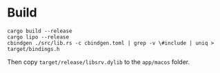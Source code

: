 # Build

```
cargo build --release
cargo lipo --release
cbindgen ./src/lib.rs -c cbindgen.toml | grep -v \#include | uniq > target/bindings.h
```

Then copy `target/release/libsrv.dylib` to the `app/macos` folder.

